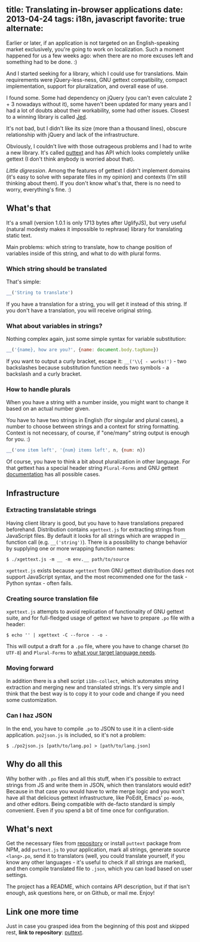 title: Translating in-browser applications
date: 2013-04-24
tags: i18n, javascript
favorite: true
alternate: <link rel="alternate" hreflang="ru" href="https://solovyov.net/blog/2013/i18n/" /> <link rel="alternate" hreflang="en" href="https://solovyov.net/blog/2013/i18n-en/" />
----

Earlier or later, if an application is not targeted on an English-speaking
market exclusively, you're going to work on localization. Such a moment happened
for us a few weeks ago: when there are no more excuses left and something
had to be done. :)

And I started seeking for a library, which I could use for translations. Main
requirements were jQuery-less-ness, GNU gettext compatibility, compact
implementation, support for pluralization, and overall ease of use.

I found some. Some had dependency on jQuery (you can't even calculate 2 + 3
nowadays without it), some haven't been updated for many years and I had a lot
of doubts about their workability, some had other issues. Closest to a winning
library is called [Jed](http://slexaxton.github.io/Jed/).

It's not bad, but I didn't like its size (more than a thousand lines), obscure
relationship with jQuery and lack of the infrastructure.

Obviously, I couldn't live with those outrageous problems and I had to write a
new library. It's called [puttext](https://github.com/piranha/puttext) and has
API which looks completely unlike gettext (I don't think anybody is worried
about that).

*Little digression*. Among the features of gettext I didn't implement domains
(it's easy to solve with separate files in my opinion) and contexts (I'm still
thinking about them). If you don't know what's that, there is no need to worry,
everything's fine. :)

## What's that

It's a small (version 1.0.1 is only 1713 bytes after UglifyJS), but very useful
(natural modesty makes it impossible to rephrase) library for translating static
text.

Main problems: which string to translate, how to change position of variables
inside of this string, and what to do with plural forms.

### Which string should be translated

That's simple:

```javascript
__('String to translate')
```

If you have a translation for a string, you will get it instead of this
string. If you don't have a translation, you will receive original string.

### What about variables in strings?

Nothing complex again, just some simple syntax for variable substitution:

```javascript
__('{name}, how are you?', {name: document.body.tagName})
```

If you want to output a curly bracket, escape it: `__('\\{ - works!')` - two
backslashes because substitution function needs two symbols - a backslash and a
curly bracket.

### How to handle plurals

When you have a string with a number inside, you might want to change it based
on an actual number given.

You have to have two strings in English (for singular and plural cases), a
number to choose between strings and a context for string formatting. Context is
not necessary, of course, if "one/many" string output is enough for you. :)

```javascript
__('one item left', '{num} items left', n, {num: n})
```

Of course, you have to think a bit about pluralization in other language. For
that gettext has a special header string `Plural-Forms` and GNU gettext
[documentation][1] has all possible cases.

[1]: http://www.gnu.org/software/gettext/manual/html_node/Plural-forms.html

## Infrastructure

### Extracting translatable strings

Having client library is good, but you have to have translations prepared
beforehand. Distribution contains `xgettext.js` for extracting strings from
JavaScript files. By default it looks for all strings which are wrapped in `__`
function call (e.g. `__('string')`). There is a possibility to change behavior
by supplying one or more wrapping function names:


```shell
$ ./xgettext.js -m __ -m env.__ path/to/source
```

`xgettext.js` exists because `xgettext` from GNU gettext distribution does not
support JavaScript syntax, and the most recommended one for the task - Python
syntax - often fails.

### Creating source translation file

`xgettext.js` attempts to avoid replication of functionality of GNU gettext
suite, and for full-fledged usage of gettext we have to prepare `.po` file with
a header:

```shell
$ echo '' | xgettext -C --force - -o -
```

This will output a draft for a `.po` file, where you have to change charset (to
`UTF-8`) and `Plural-Forms` to [what your target language needs][1].

### Moving forward

In addition there is a shell script `i18n-collect`, which automates string
extraction and merging new and translated strings. It's very simple and I think
that the best way is to copy it to your code and change if you need some
customization.

### Can I haz JSON

In the end, you have to compile `.po` to JSON to use it in a client-side
application. `po2json.js` is included, so it's not a problem:

```shell
$ ./po2json.js [path/to/lang.po] > [path/to/lang.json]
```

## Why do all this

Why bother with `.po` files and all this stuff, when it's possible to extract
strings from JS and write them in JSON, which then translators would edit?
Because in that case you would have to write merge logic and you won't have all
that delicious gettext infrastructure, like PoEdit, Emacs' `po-mode`, and other
editors. Being compatible with de-facto standard is simply convenient. Even if
you spend a bit of time once for configuration.

## What's next

Get the necessary files from [repository][puttext] or install `puttext` package
from NPM, add `puttext.js` to your application, mark all strings, generate
source `<lang>.po`, send it to translators (well, you could translate yourself,
if you know any other languages - it's useful to check if all strings are
marked), and then compile translated file to `.json`, which you can load
based on user settings.

The project has a README, which contains API description, but if that isn't
enough, ask questions here, or on Github, or mail me. Enjoy!

## Link one more time

Just in case you grasped idea from the beginning of this post and skipped rest,
**link to repository**: [puttext][].

[puttext]: https://github.com/piranha/puttext
